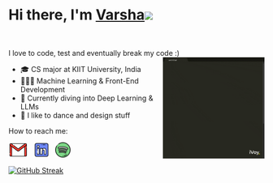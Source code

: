 <div>
   <h1>Hi there, I'm <a href="">Varsha</a><img src="https://media.giphy.com/media/WUlplcMpOCEmTGBtBW/giphy.gif" width="55px"> </h1>
<br>
<p>
  I love to code, test and eventually break my code :)
<img src="assets/what_i_do.gif" alt="That's basically it!" align="right" width="200" height="auto" />

- 🎓 CS major at KIIT University, India
  <br>
- 👩🏻‍💻 Machine Learning & Front-End Development
  <br>
- 🌱 Currently diving into Deep Learning & LLMs
  <br>
- 💟 I like to dance and design stuff


How to reach me:

<a href="mailto:varsha.pandian@gmail.com"><img height="30" src="assets/gmail.png"></a>&nbsp;&nbsp;
<a href="https://www.linkedin.com/in/varsha-pandian/"><img height="30" src="assets/linkedin.png"></a>&nbsp;&nbsp;
<a href=""><img height="30" src="assets/spotify.png"></a>&nbsp;&nbsp;

</p>

[![GitHub Streak](https://streak-stats.demolab.com/?user=varshapandiann&theme=tokyonight-duo&)](https://git.io/streak-stats)
</div>
